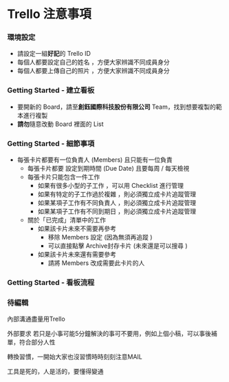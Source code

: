 # Trello 注意事項

### 環境設定

- 請設定一組**好記**的 Trello ID
- 每個人都要設定自己的姓名 ，方便大家辨識不同成員身分
- 每個人都要上傳自己的照片 ，方便大家辨識不同成員身分

### Getting Started - 建立看板

- 要開新的 Board，請至**創鈺國際科技股份有限公司** Team，找到想要複製的範本進行複製
- **請勿**隨意改動 Board 裡面的 List

### Getting Started - 細節事項

- 每張卡片都要有一位負責人 (Members) 且只能有一位負責
  - 每張卡片都要 設定到期時間 (Due Date) 且要每周 / 每天檢視
  - 每張卡片只能包含一件工作
    - 如果有很多小型的子工作 ，可以用 Checklist 進行管理
    - 如果有特定的子工作過於複雜 ，則必須獨立成卡片追蹤管理
    - 如果某項子工作有不同負責人 ，則必須獨立成卡片追蹤管理 
    - 如果某項子工作有不同到期日 ，則必須獨立成卡片追蹤管理
  - 關於「已完成」清單中的工作
    - 如果該卡片未來不需要再參考
      - 移除 Members 設定 (因為無須再追蹤 )
      - 可以直接點擊 Archive封存卡片 (未來還是可以搜尋 )
    - 如果該卡片未來還有需要參考
      - 請將 Members 改成需要此卡片的人
      
### Getting Started - 看板流程


### 待編輯
內部溝通盡量用Trello

外部要求
若只是小事可能5分鐘解決的事可不要用，例如上個小稿，可以事後補單，符合部分人性

轉換習慣，一開始大家也沒習慣時時刻刻注意MAIL

工具是死的，人是活的，要懂得變通